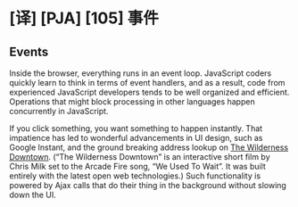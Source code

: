 # [译] [PJA] [105] 事件

## Events

Inside the browser, everything runs in an event loop. JavaScript coders quickly learn to think in terms of event handlers, and as a result, code from experienced JavaScript developers tends to be well organized and efficient. Operations that might block processing in other languages happen concurrently in JavaScript.

If you click something, you want something to happen instantly. That impatience has led to wonderful advancements in UI design, such as Google Instant, and the ground breaking address lookup on [The Wilderness Downtown][8]. (“The Wilderness Downtown” is an interactive short film by Chris Milk set to the Arcade Fire song, “We Used To Wait”. It was built entirely with the latest open web technologies.) Such functionality is powered by Ajax calls that do their thing in the background without slowing down the UI.

[8]: http://thewildernessdowntown.com/
